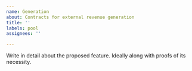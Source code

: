 ```yaml
---
name: Generation
about: Contracts for external revenue generation
title: ''
labels: pool
assignees: ''

---
```


Write in detail about the proposed feature. Ideally along with proofs of its necessity.
